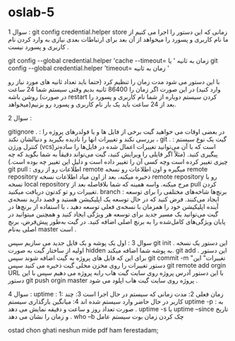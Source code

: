 # oslab-5
سوال 1 :
git config credential.helper store
زمانی که این دستور را اجرا می کنیم از ما نام کاربری و پسورد را میخواهد از آن بعد برای ارتباطات بعدی نیازی به وارد کردن نام کاربری و پسورد نیست .

git config --global credential.helper 'cache --timeout= زمان به ثانیه '
یا
git config --global credential.helper 'timeout= زمان به ثانیه  '

با این دستور می شود مدت زمان را تنظیم کرد (حتما باید تعداد ثانیه های مورد نیاز رو وارد کنید) در این صورت اگر زمان را 86400 ثانیه بدیم  وقتی سیستم شما 24 ساعت روشن باشه (در صورت restart کردن سیستم دوباره از شما نام کاربری و پسورد را میخواهد)بعد از 24 ساعت باید یک بار نام کاربری و پسورد رو بزنیم.

سوال 2 :

gitignore . : در بعضی اوقات  می خواهید گیت برخی از فایل ها و یا فولدرهای پروژه را بررسی نکند و تغییرات انها را نادیده بگیرید و دنبالشان نکند ، 
git  . : گیت یک نوع سیستم کنترل ورژن  (vcs)است که با آن می‌توانید تغییرات اعمال شده در فایل‌ها را ساده‌تر پیگیری کنید. (مثلاً اگر فایلی را ویرایش کنید، گیت می‌تواند دقیقاً به شما بگوید که چه چیزی تغییر کرده است وچه کسی آن را تغییر داده است و دلیلِ این تغییر چه بوده است.)
git pull : اطلاعات رو از روی remote میگیره و اون اطلاعات رو نسخه remote repository ذخیره میکنه، بعد از اون میاد اطلاعات نسخه remote repository رو با نسخه local repository مرج میکنه. واسه همینه که شما بلافاصله بعد از pull کردن تغییرات رو تو کدتون دریافت میکنید.
branch :  برنچ‌ها شاخه‌های مختلفی را برای توسعه ایجاد می‌کنند. فرض کنید که در حال توسعه یک اپلیکیشن هستید و قصد دارید نسخه‌ی آینده اپلیکیشن خود را همزمان با نسخه‌ی فعلی توسعه دهید ، با استفاده از برنچ‌ها در گیت می‌توانید یک مسیر جدید برای توسعه هر ویژگی ایجاد کنید و همچنین میتوانید در پایان ویژگی‌های کامل‌شده را به برنچ اصلی اضافه کنید. در گیت به‌طور پیش‌فرض، برنچ اصلی به‌نام master است .

سوال 3 :
اول  یک پوشه و یک فایل جدید می سازیم سپس 
git init .
این دستور یک نسخه اولیه از ساختار گیت به صورت hidden  به پوشه شما اضافه میکند.
git add .
این دستور برای این که فایل های پروژه به گیت اضافه شوند سپس 
git commit -m "تغییرات"
این دستور تغییرات را روی مخزن محلی گیت ذخیره می کنید سپس 
git remote add orgin   URL
با این دستور آدرس پروژه روی سایت گیت هاب رابه پروژه می دهیم سپس با این دستور
git push orgin master
پروژه روی سایت گیت هاب اپلود می شود .


سوال 4 :
uptime :
1: زمان فعلی  2: مدت زمانی که سیستم در حال اجرا است
 3: چند کاربر در حال حاضر وارد سیستم شده اند   4: میانگین بارگذاری سیستم 
uptime  -p :
به صورت تعداد روز و ساعت و دقیقه نمایش می دهد .
uptime  -s             یا         uptime –since
تاریخ و زمان را نشان می دهد .
who –b
چک کردن زمان بوت سیستم عامل

ostad chon ghati neshun mide pdf ham ferestadam;

